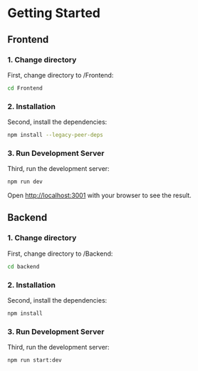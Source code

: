 # Getting Started


## Frontend
### 1. Change directory
First, change directory to /Frontend:
```bash
cd Frontend
```

### 2. Installation
Second, install the dependencies:
```bash
npm install --legacy-peer-deps
```


### 3. Run Development Server
Third, run the development server:

```bash
npm run dev
```


Open [http://localhost:3001](http://localhost:3001) with your browser to see the result.



## Backend
### 1. Change directory
First, change directory to /Backend:
```bash
cd backend
```


### 2. Installation
Second, install the dependencies:
```bash
npm install
```


### 3. Run Development Server
Third, run the development server:

```bash
npm run start:dev
```


